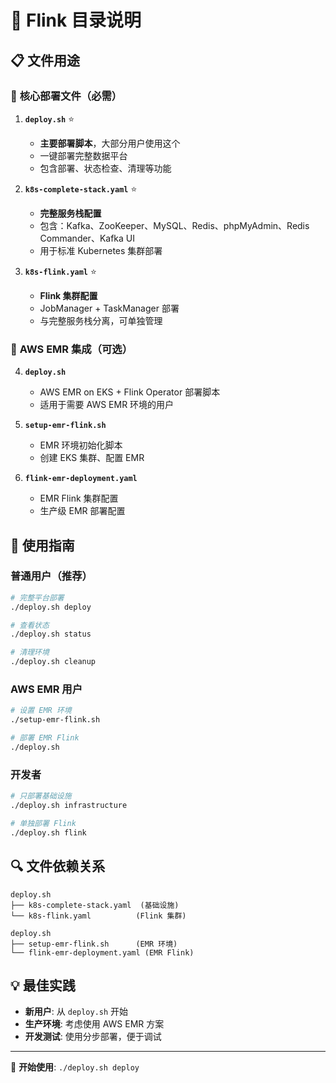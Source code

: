 # 📁 Flink 目录说明

## 📋 文件用途

### 🚀 **核心部署文件**（必需）

1. **`deploy.sh`** ⭐ 
   - **主要部署脚本**，大部分用户使用这个
   - 一键部署完整数据平台
   - 包含部署、状态检查、清理等功能

2. **`k8s-complete-stack.yaml`** ⭐
   - **完整服务栈配置**
   - 包含：Kafka、ZooKeeper、MySQL、Redis、phpMyAdmin、Redis Commander、Kafka UI
   - 用于标准 Kubernetes 集群部署

3. **`k8s-flink.yaml`** ⭐
   - **Flink 集群配置**  
   - JobManager + TaskManager 部署
   - 与完整服务栈分离，可单独管理

### 🌊 **AWS EMR 集成**（可选）

4. **`deploy.sh`**
   - AWS EMR on EKS + Flink Operator 部署脚本
   - 适用于需要 AWS EMR 环境的用户

5. **`setup-emr-flink.sh`**
   - EMR 环境初始化脚本
   - 创建 EKS 集群、配置 EMR

6. **`flink-emr-deployment.yaml`**
   - EMR Flink 集群配置
   - 生产级 EMR 部署配置

## 🎯 使用指南

### 普通用户（推荐）
```bash
# 完整平台部署
./deploy.sh deploy

# 查看状态
./deploy.sh status

# 清理环境
./deploy.sh cleanup
```

### AWS EMR 用户
```bash
# 设置 EMR 环境
./setup-emr-flink.sh

# 部署 EMR Flink
./deploy.sh
```

### 开发者
```bash
# 只部署基础设施
./deploy.sh infrastructure

# 单独部署 Flink
./deploy.sh flink

```

## 🔍 文件依赖关系

```
deploy.sh
├── k8s-complete-stack.yaml  (基础设施)
└── k8s-flink.yaml          (Flink 集群)

deploy.sh
├── setup-emr-flink.sh      (EMR 环境)
└── flink-emr-deployment.yaml (EMR Flink)

```

## 💡 最佳实践

- **新用户**: 从 `deploy.sh` 开始
- **生产环境**: 考虑使用 AWS EMR 方案
- **开发测试**: 使用分步部署，便于调试

---

🚀 **开始使用**: `./deploy.sh deploy`